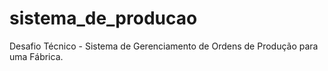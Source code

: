 # sistema_de_producao
 Desafio Técnico - Sistema de Gerenciamento de Ordens de Produção para uma Fábrica.

